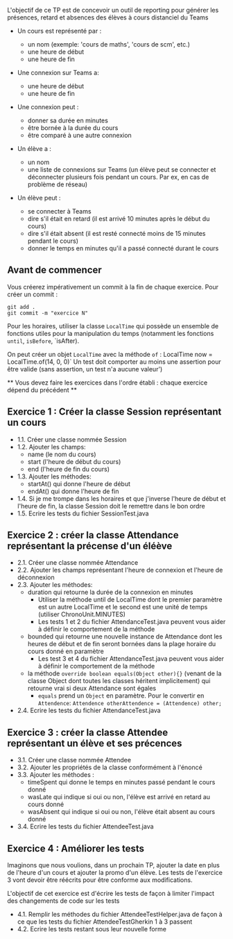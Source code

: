 L'objectif de ce TP est de concevoir un outil de reporting pour générer les présences, retard et absences des élèves à cours distanciel du Teams

- Un cours est représenté par : 
    - un nom (exemple: 'cours de maths', 'cours de scm', etc.)
    - une heure de début
    - une heure de fin


- Une connexion sur Teams a:
    - une heure de début
    - une heure de fin

- Une connexion peut :
    - donner sa durée en minutes
    - être bornée à la durée du cours
    - être comparé à une autre connexion


- Un élève a :
    - un nom
    - une liste de connexions sur Teams (un élève peut se connecter et déconnecter plusieurs fois pendant un cours. Par ex, en cas de problème de réseau)
- Un élève peut :
    - se connecter à Teams
    - dire s'il était en retard (il est arrivé 10 minutes après le début du cours)
    - dire s'il était absent (il est resté connecté moins de 15 minutes pendant le cours)
    - donner le temps en minutes qu'il a passé connecté durant le cours


## Avant de commencer

Vous créerez impérativement un commit à la fin de chaque exercice.
Pour créer un commit :
```
git add .
git commit -m "exercice N"
```

Pour les horaires, utiliser la classe `LocalTime` qui possède un ensemble de fonctions utiles pour la manipulation du temps (notamment les fonctions `until`, `isBefore`, `isAfter).

On peut créer un objet `LocalTime` avec la méthode `of` : LocalTime now = LocalTime.of(14, 0, 0)`
Un test doit comporter au moins une assertion pour être valide (sans assertion, un test n'a aucune valeur')

** Vous devez faire les exercices dans l'ordre établi : chaque exercice dépend du précédent **




## Exercice 1 : Créer la classe Session représentant un cours

- 1.1. Créer une classe nommée Session
- 1.2. Ajouter les champs:
    - name (le nom du cours)
    - start (l'heure de début du cours)
    - end (l'heure de fin du cours)
- 1.3. Ajouter les méthodes:
    - startAt() qui donne l'heure de début
    - endAt() qui donne l'heure de fin
- 1.4. Si je me trompe dans les horaires et que j'inverse l'heure de début et l'heure de fin, la classe Session doit le remettre dans le bon ordre
- 1.5. Ecrire les tests du fichier SessionTest.java


## Exercice 2 : créer la classe Attendance représentant la précense d'un éléève

- 2.1. Créer une classe nommée Attendance
- 2.2. Ajouter les champs représentant l'heure de connexion et l'heure de déconnexion
- 2.3. Ajouter les méthodes:
    - duration qui retourne la durée de la connexion en minutes
        - Utiliser la méthode until de LocalTime dont le premier paramètre est un autre LocalTime et le second est une unité de temps (utiliser ChronoUnit.MINUTES)
        - Les tests 1 et 2 du fichier AttendanceTest.java peuvent vous aider à définir le comportement de la méthode
    - bounded qui retourne une nouvelle instance de Attendance dont les heures de début et de fin seront bornées dans la plage horaire du cours donné en paramètre
        - Les test 3 et 4 du fichier AttendanceTest.java peuvent vous aider à définir le comportement de la méthode
    - la méthode `override boolean equals(Object other){}` (venant de la classe Object dont toutes les classes héritent implicitement) qui retourne vrai si deux Attendance sont égales
        - `equals` prend un `Object` en paramètre. Pour le convertir en `Attendence`: `Attendence otherAttendence = (Attendence) other;`
- 2.4. Ecrire les tests du fichier AttendanceTest.java


## Exercice 3 : créer la classe Attendee représentant un élève et ses précences

- 3.1. Créer une classe nommée Attendee
- 3.2. Ajouter les propriétés de la classe conformément à l'énoncé
- 3.3. Ajouter les méthodes :
    - timeSpent qui donne le temps en minutes passé pendant le cours donné
    - wasLate qui indique si oui ou non, l'élève est arrivé en retard au cours donné
    - wasAbsent qui indique si oui ou non, l'élève était absent au cours donné
- 3.4. Ecrire les tests du fichier AttendeeTest.java


## Exercice 4 : Améliorer les tests

Imaginons que nous voulions, dans un prochain TP, ajouter la date en plus de l'heure d'un cours et ajouter la promo d'un élève.
Les tests de l'exercice 3 vont devoir être réécrits pour être conforme aux modifications.

L'objectif de cet exercice est d'écrire les tests de façon à limiter l'impact des changements de code sur les tests

- 4.1. Remplir les méthodes du fichier AttendeeTestHelper.java de façon à ce que les tests du fichier AttendeeTestGherkin 1 à 3 passent
- 4.2. Ecrire les tests restant sous leur nouvelle forme
